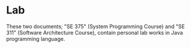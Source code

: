 # Lab

These two documents; "SE 375" (System Programming Course) and "SE 311" (Software Architecture Course), contain personal lab works in Java programming language.
